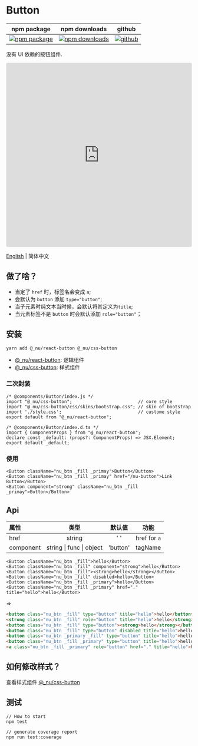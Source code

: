 # Button

| npm package                          | npm downloads                              | github                          |
| ------------------------------------ | ------------------------------------------ | ------------------------------- |
| [![npm package][npm-badge]][npm-url] | [![npm downloads][npm-downloads]][npm-url] | [![github][git-badge]][git-url] |

[npm-badge]: https://img.shields.io/npm/v/@_nu/react-button.svg
[npm-url]: https://www.npmjs.org/package/@_nu/react-button
[npm-downloads]: https://img.shields.io/npm/dw/@_nu/react-button
[git-url]: https://github.com/nu-system/react-button
[git-badge]: https://img.shields.io/github/stars/nu-system/react-button.svg?style=social

没有 UI 依赖的按钮组件.

<iframe src="https://codesandbox.io/embed/throbbing-leftpad-juijc?autoresize=1&fontsize=14&hidenavigation=1&module=%2Fsrc%2Fcomponents%2FButton.js" title="throbbing-leftpad-juijc" style="width:100%; height:500px; border:0; border-radius: 4px; overflow:hidden;" sandbox="allow-modals allow-forms allow-popups allow-scripts allow-same-origin"></iframe>

[English](../README.md) | 简体中文

## 做了啥？

- 当定了 `href` 时，标签名会变成 `a`;
- 会默认为 `button` 添加 `type="button"`;
- 当子元素时纯文本当时候，会默认将其定义为`title`;
- 当元素标签不是 `button` 时会默认添加 `role="button"`；

## 安装

```
yarn add @_nu/react-button @_nu/css-button
```

- [@\_nu/react-button](https://nu-system.github.io/react/button/): 逻辑组件
- [@\_nu/css-button](https://nu-system.github.io/css/button/): 样式组件

### 二次封装

```JSX
/* @components/Button/index.js */
import "@_nu/css-button";                         // core style
import "@_nu/css-button/css/skins/bootstrap.css"; // skin of bootstrap
import './style.css';                             // custome style
export default from "@_nu/react-button";
```

```JSX
/* @components/Button/index.d.ts */
import { ComponentProps } from "@_nu/react-button";
declare const _default: (props?: ComponentProps) => JSX.Element;
export default _default;
```

### 使用

```JSX
<Button className="nu_btn _fill _primay">Button</Button>
<Button className="nu_btn _fill _primay" href="/nu-button">Link Button</Button>
<Button component="strong" className="nu_btn _fill _primay">Button</Button>
```

## Api

| 属性      |               类型               |  默认值  |     功能     |
| :-------- | :------------------------------: | :------: | :----------: |
| href      |              string              | '&nbsp;' | href for `a` |
| component | string &#124; func &#124; object | 'button' |   tagName    |

```JSX
<Button className="nu_btn _fill">hello</Button>
<Button className="nu_btn _fill" component="strong">hello</Button>
<Button className="nu_btn _fill"><strong>hello</strong></Button>
<Button className="nu_btn _fill" disabled>hello</Button>
<Button className="nu_btn _fill _primary">hello</Button>
<Button className="nu_btn _fill _primary" href="." title="hello">hello</Button>
```

=>

```HTML
<button class="nu_btn _fill" type="button" title="hello">hello</button>
<strong class="nu_btn _fill" role="button" title="hello">hello</strong>
<button class="nu_btn _fill" type="button"><strong>hello</strong></button>
<button class="nu_btn _fill" type="button" disabled title="hello">hello</button>
<button class="nu_btn _primary _fill" type="button" title="hello">hello</button>
<button class="nu_btn _fill _primary" type="button" title="hello">hello</button>
<a class="nu_btn _fill _primary" role="button" href="." title="hello">hello</a>
```

## 如何修改样式？

查看样式组件 [@\_nu/css-button](https://nu-system.github.io/zh/css/button/)

## 测试

```
// How to start
npm test
```

```
// generate coverage report
npm run test:coverage
```
